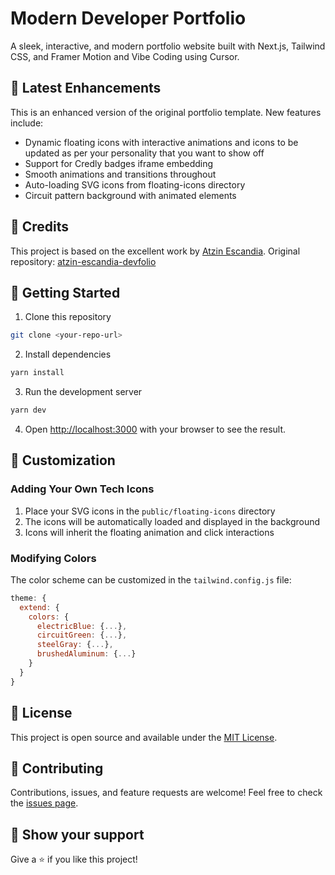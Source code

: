 # Modern Developer Portfolio

A sleek, interactive, and modern portfolio website built with Next.js, Tailwind CSS, and Framer Motion and Vibe Coding using Cursor.

## 🌟 Latest Enhancements

This is an enhanced version of the original portfolio template. New features include:

- Dynamic floating icons with interactive animations and icons to be updated as per your personality that you want to show off
- Support for Credly badges iframe embedding 
- Smooth animations and transitions throughout
- Auto-loading SVG icons from floating-icons directory
- Circuit pattern background with animated elements

## 🙏 Credits

This project is based on the excellent work by [Atzin Escandia](https://github.com/atzinescandia). Original repository: [atzin-escandia-devfolio](https://github.com/atzinescandia/atzin-escandia-devfolio)

## 🚀 Getting Started

1. Clone this repository
```bash
git clone <your-repo-url>
```

2. Install dependencies
```bash
yarn install
```

3. Run the development server
```bash
yarn dev
```

4. Open [http://localhost:3000](http://localhost:3000) with your browser to see the result.

## 🎨 Customization

### Adding Your Own Tech Icons
1. Place your SVG icons in the `public/floating-icons` directory
2. The icons will be automatically loaded and displayed in the background
3. Icons will inherit the floating animation and click interactions

### Modifying Colors
The color scheme can be customized in the `tailwind.config.js` file:
```js
theme: {
  extend: {
    colors: {
      electricBlue: {...},
      circuitGreen: {...},
      steelGray: {...},
      brushedAluminum: {...}
    }
  }
}
```

## 📝 License

This project is open source and available under the [MIT License](LICENSE).

## 🤝 Contributing

Contributions, issues, and feature requests are welcome! Feel free to check the [issues page](issues).

## 💫 Show your support

Give a ⭐️ if you like this project!
